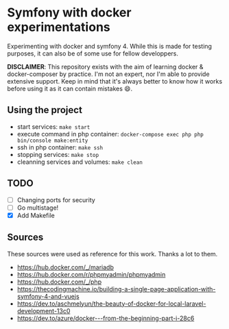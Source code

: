 # Symfony with docker experimentations

Experimenting with docker and symfony 4. While this is made for testing purposes, it can also be of some use for fellow developpers.

**DISCLAIMER**: This repository exists with the aim of learning docker & docker-composer by practice. I'm not an expert, nor I'm able to provide extensive support. Keep in mind that it's always better to know how it works before using it as it can contain mistakes :smile:.

## Using the project

- start services: `make start`
- execute command in php container: `docker-compose exec php php bin/console make:entity`
- ssh in php container: `make ssh`
- stopping services: `make stop`
- cleanning services and volumes: `make clean`

## TODO

- [ ] Changing ports for security
- [ ] Go multistage!
- [x] Add Makefile

## Sources

These sources were used as reference for this work. Thanks a lot to them.

- https://hub.docker.com/_/mariadb
- https://hub.docker.com/r/phpmyadmin/phpmyadmin
- https://hub.docker.com/_/php
- https://thecodingmachine.io/building-a-single-page-application-with-symfony-4-and-vuejs
- https://dev.to/aschmelyun/the-beauty-of-docker-for-local-laravel-development-13c0
- https://dev.to/azure/docker---from-the-beginning-part-i-28c6